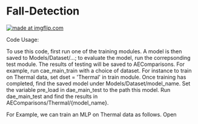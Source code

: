 # Fall-Detection

<a href="https://imgflip.com/gif/29382v"><img src="https://i.imgflip.com/29382v.gif" title="made at imgflip.com"/></a>

Code Usage:

To use this code, first run one of the training modules. A model is then saved to Models/Dataset/...; to evaluate the model, run the correpsonding test module. The results of testing will be saved to AEComparisons. For example, run cae_main_train with a choice of dataset. For instance to train on Thermal data, set dset = 'Thermal' in train module. Once training has completed, find the saved model under Models/Dataset/model_name. Set the variable pre_load in dae_main_test to the path this model. Run dae_main_test and find the results in AEComparisons/Thermal/{model_name}. 

For Example, we can train an MLP on Thermal data as follows. Open 
